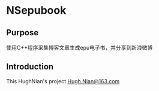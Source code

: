 NSepubook
=========

Purpose
-------
使用C++程序采集博客文章生成epu电子书，并分享到新浪微博

Introduction
------------
This HughNian's project Hugh.Nian@163.com
